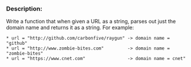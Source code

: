 <div><h3>Description:</h3><div><p>Write a function that when given a URL as a string, parses out just the domain name and returns it as a string. For example:</p><pre><code>* url = "http://github.com/carbonfive/raygun" -&gt; domain name = "github"
* url = "http://www.zombie-bites.com"         -&gt; domain name = "zombie-bites"
* url = "https://www.cnet.com"                -&gt; domain name = cnet"</code></pre></div></div>